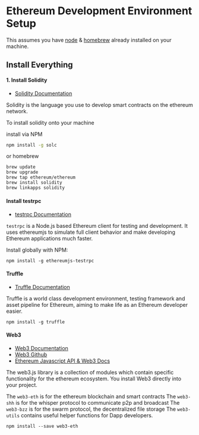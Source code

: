 # Ethereum Development Environment Setup


This assumes you have [node](https://nodejs.org/en/) & [homebrew](https://brew.sh/) already installed on your machine.

## Install Everything

#### 1. Install Solidity

- [Solidity Documentation](http://solidity.readthedocs.io/en/develop/installing-solidity.html)

Solidity is the language you use to develop smart contracts on the ethereum network.

To install solidity onto your machine

install via NPM
```bash
npm install -g solc
```

or homebrew
```
brew update
brew upgrade
brew tap ethereum/ethereum
brew install solidity
brew linkapps solidity
```


#### Install testrpc

- [testrpc Documentation](https://github.com/ethereumjs/testrpc)

`testrpc` is a Node.js based Ethereum client for testing and development. It uses ethereumjs to simulate full client behavior and make developing Ethereum applications much faster.

Install globally with NPM:
```
npm install -g ethereumjs-testrpc
```


#### Truffle

- [Truffle Documentation](http://truffleframework.com/docs/)

Truffle is a world class development environment, testing framework and asset pipeline for Ethereum, aiming to make life as an Ethereum developer easier.

```
npm install -g truffle
```


#### Web3

- [Web3 Documentation](https://web3js.readthedocs.io/en/1.0/getting-started.html)
- [Web3 Github](https://github.com/ethereum/web3.js/)
- [Ethereum Javascript API & Web3 Docs](https://github.com/ethereum/wiki/wiki/JavaScript-API)

The web3.js library is a collection of modules which contain specific functionality for the ethereum ecosystem. You install Web3 directly into your project.

The `web3-eth` is for the ethereum blockchain and smart contracts
The `web3-shh` is for the whisper protocol to communicate p2p and broadcast
The `web3-bzz` is for the swarm protocol, the decentralized file storage
The `web3-utils` contains useful helper functions for Dapp developers.

```
npm install --save web3-eth
```
